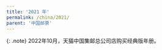 ```yaml
---
title: '2021 年'
permalink: /china/2021/
parent: '中国邮票'
---
```


{: .note}
2022年10月，天猫中国集邮总公司店购买经典版年册。

